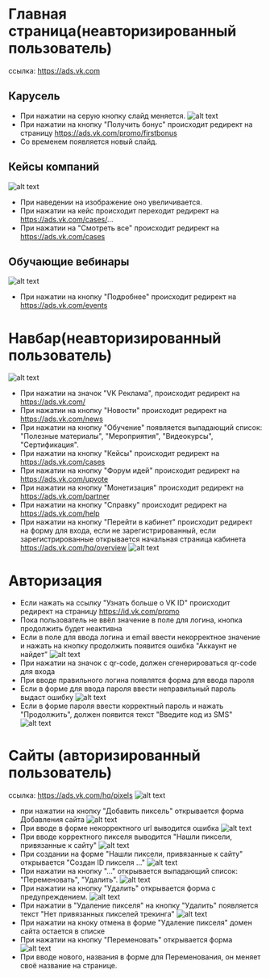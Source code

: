# Главная страница(неавторизированный пользователь)
ссылка: https://ads.vk.com

## Карусель 
- При нажатии на серую кнопку слайд меняется.
![alt text](1714235341.png)
- При нажатии на кнопку "Получить бонус" происходит редирект на страницу https://ads.vk.com/promo/firstbonus
- Со временем появляется новый слайд.
## Кейсы компаний
![alt text](1714240605.png)
- При наведении на изображение оно увеличивается.
- При нажатии на кейс происходит переходит редирект на https://ads.vk.com/cases/... 
- При нажатии на "Смотреть все" происходит редирект на https://ads.vk.com/cases 
## Обучающие вебинары
![alt text](1714240631.png)
- При нажатии на кнопку "Подробнее" происходит редирект на https://ads.vk.com/events
# Навбар(неавторизированный пользователь)
![alt text](1714240778.png)
- При нажатии на значок "VK Реклама", происходит редирект на https://ads.vk.com/
- При нажатии на кнопку "Новости" происходит редирект на https://ads.vk.com/news
- При нажатии на кнопку "Обучение" появляется выпадающий список: "Полезные материалы", "Мероприятия", "Видеокурсы", "Сертификация".
- При нажатии на кнопку "Кейсы" происходит редирект на https://ads.vk.com/cases
- При нажатии на кнопку "Форум идей" происходит редирект на https://ads.vk.com/upvote
- При нажатии на кнопку "Монетизация" происходит редирект на https://ads.vk.com/partner
- При нажатии на кнопку "Справку" происходит редирект на https://ads.vk.com/help
- При нажатии на кнопку "Перейти в кабинет" происходит редирект на форму для входа, если не зарегистрированный, если зарегистрированные открывается начальная страница кабинета https://ads.vk.com/hq/overview
![alt text](1714252505.png)
# Авторизация
- Если нажать на ссылку "Узнать больше о VK ID" происходит редирект на страницу https://id.vk.com/promo
- Пока пользователь не ввёл значение в поле для логина, кнопка продолжить будет неактивна
- Если в поле для ввода логина и email ввести некорректное значение и нажать на кнопку продолжить появится ошибка "Аккаунт не найдет"
![alt text](1714252594.png)
- При нажатии на значок с qr-code, должен сгенерироваться qr-code для входа
- При вводе правильного логина появлятся форма для ввода пароля
- Если в форме для ввода пароля ввести неправильный пароль выдаст ошибку
![alt text](1714253842.png)
- Если в форме пароля ввести корректный пароль и нажать "Продолжить", должен появится текст "Введите код из SMS"
![alt text](1714295759.png)
# Сайты (авторизированный пользователь)
ссылка: https://ads.vk.com/hq/pixels
![alt text](1714316745.png)
- при нажатии на кнопку "Добавить пиксель" открывается форма Добавления сайта
![alt text](1714316815.png)
- При вводе в форме некорректного url выводится ошибка ![alt text](1714316913.png)
- При вводе корректного пикселя выводится "Нашли пиксели, привязанные к сайту"
![alt text](1714317219.png)
- При создании на форме "Нашли пиксели, привязанные к сайту" открывается "Создан ID пикселя ..."
![alt text](1714317477.png)
- При нажатии на кнопку "..." открывается выпадающий список: "Переменовать", "Удалить".
![alt text](1714317550.png)
- При нажатии на кнопку "Удалить" открывается форма с предупреждением.
![alt text](1714317684.png)
- При нажатии в "Удаление пикселя" на кнопку "Удалить" появляется текст "Нет привязанных пикселей трекинга" ![alt text](1714317799.png)
- При нажатии на кноку отмена в форме "Удаление пикселя" домен сайта остается в списке
- При нажатии на кнопку "Переменовать" открывается форма ![alt text](1714317959.png)
- При вводе нового, названия в форме для Переменования, он меняет своё название на странице.